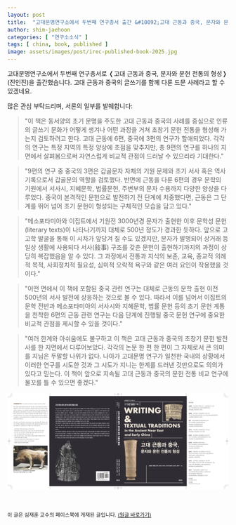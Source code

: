 ```yaml
---
layout: post
title:  "고대문명연구소에서 두번째 연구총서 출간 &#10092;고대 근동과 중국, 문자와 문헌 전통의 형성&#10093;"
author: shim-jaehoon
categories: [ "연구소소식" ]
tags: [ china, book, published ]
image: assets/images/post/irec-published-book-2025.jpg
---
```


고대문명연구소에서 두번째 연구총서로 &#10092;고대 근동과 중국, 문자와 문헌 전통의 형성&#10093; (진인진)을 출간했습니다. 고대 근동과 중국의 글쓰기를 함께 다룬 드문 사례라고 할 수 있겠네요.

많은 관심 부탁드리며, 서론의 일부를 발췌합니다:

> "이 책은 동서양의 초기 문명을 주도한 고대 근동과 중국의 사례를 중심으로 인류의 글쓰기 문화가 어떻게 생겨나 어떤 과정을 거쳐 초창기 문헌 전통을 형성해 가는지 검토하려고 한다. 고대 근동에 6편, 중국에 3편의 연구가 할애되었다. 각각의 연구는 특정 지역의 특정 양상에 초점을 맞추지만, 총 9편의 연구를 하나의 지면에서 살펴봄으로써 자연스럽게 비교적 관점이 드러날 수 있으리라 기대한다."


> "9편의 연구 중 중국의 3편은 갑골문자 자체의 기원 문제와 초기 서사 혹은 역사 기록으로서 갑골문의 역할을 검토했다. 반면에 근동을 다룬 6편의 경우 문학의 기원에서 서사시, 지혜문학, 법률문헌, 주변부의 문자 수용까지 다양한 양상을 다루었다. 중국이 본격적인 문헌으로 발전하기 전 단계에 치중했다면, 근동은 그 단계를 뛰어 넘어 초기 문헌이 형성되는 구체적인 모습을 담고 있다."


> "메소포타미아와 이집트에서 기원전 3000년경 문자가 출현한 이후 문학성 문헌(literary texts)이 나타나기까지 대체로 500년 정도가 경과한 듯하다. 앞으로 고고학 발굴을 통해 이 시차가 앞당겨 질 수도 있겠지만, 문자가 발명되어 상거래 등 일상 생활에 사용되다 서사(敍事) 구조를 갖춘 문헌이 출현하기까지의 과정이 상당히 복잡했음을 알 수 있다. 그 과정에서 전통과 지식의 보존, 교육, 종교적 의례적 목적, 사회정치적 필요성, 심미적 오락적 욕구와 같은 여러 요인이 작용했을 것이다."


> "어떤 면에서 이 책에 포함된 중국 관련 연구는 대체로 근동의 문학 출현 이전 500년의 서사 발전에 상응하는 것으로 볼 수 있다. 따라서 이를 넘어서 이집트의 문학 전반과 메소포타미아의 서사시와 지혜문학, 법률 문헌 등의 초기 문헌 계통을 천착한 6편의 근동 관련 연구는 다음 단계에 진행될 중국 문헌 연구에 중요한 비교적 관점을 제시할 수 있을 것이다."


> "여러 한계와 아쉬움에도 불구하고 이 책은 고대 근동과 중국의 초창기 문헌 발전사를 한 지면에서 다루어보았다. 각각의 논문 한 편 한 편이 그 자체로서 큰 의미를 지님은 두말할 나위가 없다. 나아가 고대문명 연구가 일천한 국내의 상황에서 이러한 연구를 시도한 것과 그 시도가 지니는 한계를 드러낸 것만으로도 의의가 있다고 믿는다. 이 책이 앞으로 지속될 고대 근동과 중국의 문헌 전통 비교 연구에 물꼬를 틀 수 있으면 좋겠다."

![](/assets/images/post/irec-published-book-2025-cover.jpg)

<br/>

<span class="text-muted"><small>
이 글은 심재훈 교수의 페이스북에 게재된 글입니다. <a href="https://www.facebook.com/story.php?story_fbid=9599776936710053&id=100000335256259" target="_blank">(원글 바로가기)</a>
</small></span>
